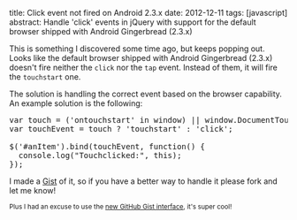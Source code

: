 title: Click event not fired on Android 2.3.x
date: 2012-12-11
tags: [javascript]
abstract: Handle 'click' events in jQuery with support for the default browser shipped with Android Gingerbread (2.3.x)

This is something I discovered some time ago, but keeps popping out. Looks like the default browser shipped with Android Gingerbread (2.3.x) doesn't fire neither the `click` nor the `tap` event. Instead of them, it will fire the `touchstart` one.

The solution is handling the correct event based on the browser capability. An example solution is the following:

<pre class="prettyprint linenums">
var touch = ('ontouchstart' in window) || window.DocumentTouch && document instanceof DocumentTouch;
var touchEvent = touch ? 'touchstart' : 'click';

$('#anItem').bind(touchEvent, function() {
  console.log("Touchclicked:", this);
});
</pre>

I made a [Gist](https://gist.github.com/4262757) of it, so if you have a better way to handle it please fork and let me know!

<small>Plus I had an excuse to use the [new GitHub Gist interface](https://github.com/blog/1276-welcome-to-a-new-gist), it's super cool!</small>